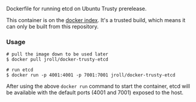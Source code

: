 Dockerfile for running etcd on Ubuntu Trusty prerelease.

This container is on the [docker
index](https://index.docker.io/u/jroll/docker-trusty-etcd/).
It's a trusted build, which means it can only be built from this
repository.

### Usage

```shell
# pull the image down to be used later
$ docker pull jroll/docker-trusty-etcd

# run etcd
$ docker run -p 4001:4001 -p 7001:7001 jroll/docker-trusty-etcd
```

After using the above `docker run` command to start the container, etcd will
be available with the default ports (4001 and 7001) exposed to the host.

